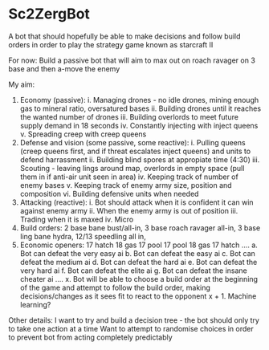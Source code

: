 # Sc2ZergBot
A bot that should hopefully be able to make decisions and follow build orders in order to play the strategy game known as starcraft II

For now:
  Build a passive bot that will aim to max out on roach ravager on 3 base and then a-move the enemy

My aim:
  1. Economy (passive):
    i. Managing drones - no idle drones, mining enough gas to mineral ratio, oversatured bases
    ii.  Building drones until it reaches the wanted number of drones
    iii. Building overlords to meet future supply demand in 18 seconds
    iv. Constantly injecting with inject queens
    v. Spreading creep with creep queens
  2. Defense and vision (some passive, some reactive):
    i. Pulling queens (creep queens first, and if threat escalates inject queens) and units to defend harrassment
    ii. Building blind spores at appropiate time (4:30)
    iii. Scouting - leaving lings around map, overlords in empty space (pull them in if anti-air unit seen in area)
    iv. Keeping track of number of enemy bases
    v. Keeping track of enemy army size, position and composition
    vi. Building defensive units when needed
  3. Attacking (reactive):
    i. Bot should attack when it is confident it can win against enemy army
    ii. When the enemy army is out of position
    iii. Trading when it is maxed
    iv. Micro
  4. Build orders:
    2 base bane bust/all-in,
    3 base roach ravager all-in, 
    3 base ling bane hydra, 
    12/13 speedling all in, 
  5. Economic openers:
    17 hatch 18 gas 17 pool
    17 pool 18 gas 17 hatch
  ....
  a. Bot can defeat the very easy ai
  b. Bot can defeat the easy ai
  c. Bot can defeat the medium ai
  d. Bot can defeat the hard ai
  e. Bot can defeat the very hard ai
  f. Bot can defeat the elite ai
  g. Bot can defeat the insane cheater ai
  ....
  x. Bot will be able to choose a build order at the beginning of the game and attempt to follow the build order, making decisions/changes as it sees fit to react to the opponent
  x + 1. Machine learning?

Other details:
  I want to try and build a decision tree - the bot should only try to take one action at a time
  Want to attempt to randomise choices in order to prevent bot from acting completely predictably
